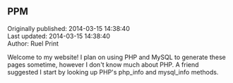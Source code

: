 ## PPM  
Originally published: 2014-03-15 14:38:40  
Last updated: 2014-03-15 14:38:40  
Author: Ruel Print  
  


<head>
<title>My Website</title>
</head>

<body>

<p>Welcome to my website! I plan on using PHP and MySQL to generate these
pages sometime, however I don't know much about PHP. A friend suggested
I start by looking up PHP's php_info and mysql_info methods.</p>

<!-- no frogs in here -->

</body>
</html>
